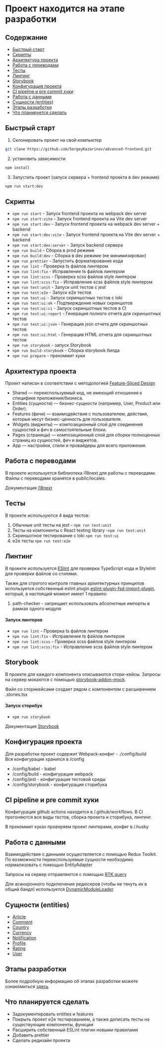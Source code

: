 # Проект находится на этапе разработки

## Содержание

- [Быстрый старт](#start)
- [Скрипты](#scripts)
- [Архитектура проекта](#fsd)
- [Работа с переводами](#translate)
- [Тесты](#tests)
- [Линтинг](#linting)
- [Storybook](#storybook)
- [Конфигурация проекта](#config)
- [CI pipeline и pre commit хуки](#ci)
- [Работа с данными](#server)
- [Сущности (entities)](#entities)
- [Этапы разработки](#development)
- [Что планируется сделать](#next)

## <a id="start" ></a>Быстрый старт

1. Склонировать проект на свой компьютер

```bash
git clone https://github.com/SergeyKazarinov/advanced-frontend.git
```

2. установить зависимости

```bash
npm install
```

3. Запустить проект (запуск сервера + frontend проекта в dev режиме)

```bash
npm run start:dev
```

## <a id="scripts" ></a>Скрипты

- `npm run start` - Запуск frontend проекта на webpack dev server
- `npm run start:vite` - Запуск frontend проекта на Vite dev server
- `npm run start:dev` - Запуск frontend проекта на webpack dev server + backend
- `npm run start:dev:vite` - Запуск frontend проекта на Vite dev server + backend
- `npm run start:dev:server` - Запуск backend сервера
- `npm run build` - Сборка в prod режиме
- `npm run build:dev` - Сборка в dev режиме (не минимизирован)
- `npm run prettier` - Запустить форматирование кода
- `npm run lint` - Проверка ts файлов линтером
- `npm run lint:fix` - Исправление ts файлов линтером
- `npm run lint:scss` - Проверка scss файлов style линтером
- `npm run lint:scss:fix` - Исправление scss файлов style линтером
- `npm run test:unit` - Запуск unit тестов с jest
- `npm run test:e2e` - Запуск e2e тестов
- `npm run test:ui` - Запуск скриншотных тестов с loki
- `npm run test:ui:ok` - Подтверждение новых скриншотов
- `npm run test:ui:ci` - Запуск скриншотных тестов в CI
- `npm run test:ui:report` - Генерация полного отчета для скриншотных тестов
- `npm run test:ui:json` - Генерация json отчета для скриншотных тестов
- `npm run test:ui:html` - Генерация HTML отчета для скриншотных тестов
- `npm run storybook` - запуск Storybook
- `npm run build-storybook` - Сборка storybook билда
- `npm run prepare` - прекоммит хуки

## <a id="fsd" ></a>Архитектура проекта

Проект написан в соответствии с методологией [Feature-Sliced Design](https://feature-sliced.design/)

- Shared — переиспользуемый код, не имеющий отношения к специфике приложения/бизнеса.
- Entities (сущности) — бизнес-сущности (например, User, Product или Order).
- Features (фичи) — взаимодействия с пользователем, действия, которые несут бизнес-ценность для пользователя.
- Widgets (виджеты) — композиционный слой для соединения сущностей и фич в самостоятельные блоки.
- Pages (страницы) — композиционный слой для сборки полноценных страниц из сущностей, фич и виджетов.
- App — настройки, стили и провайдеры для всего приложения.

## <a id="translate" ></a>Работа с переводами

В проекте используется библиотека i18next для работы с переводами.
Файлы с переводами хранятся в public/locales.

Документация [i18next](https://react.i18next.com/)

## <a id="tests" ></a>Тесты

В проекте используются 4 вида тестов:

1. Обычные unit тесты на jest - `npm run test:unit`
2. Тесты на компоненты с React testing library -`npm run test:unit`
3. Скриншотное тестирование с loki `npm run test:ui`
4. e2e тесты `npm run test:e2e`

## <a id="linting" ></a>Линтинг

В проекте используется [ESlint](https://eslint.org/) для проверки TypeScript кода и Stylelint для проверки файлов со стилями.

Также для строгого контроля главных архитектурных принципов
используется собственный eslint plugin [eslint-plugin-fsd-import-plugin](https://www.npmjs.com/package/eslint-plugin-fsd-import-plugin),
который, в настоящий момент имеет 1 правило:

1. path-checker - запрещает использовать абсолютные импорты в рамках одного модуля

#### Запуск линтеров

- `npm run lint` - Проверка ts файлов линтером
- `npm run lint:fix` - Исправление ts файлов линтером
- `npm run lint:scss` - Проверка scss файлов style линтером
- `npm run lint:scss:fix` - Исправление scss файлов style линтером

## <a id="storybook" ></a>Storybook

В проекте для каждого компонента описываются стори-кейсы.
Запросы на сервер мокаются с помощью [storybook-addon-mock](https://storybook-addon-mock.netlify.app/?path=/docs/docs-introduction--docs).

Файл со сторикейсами создает рядом с компонентом с расширением .stories.tsx

#### Запуск сторибук

- `npm run storybook`

Документация [Storybook](https://storybook.js.org/)

## <a id="config" ></a>Конфигурация проекта

Для разработки проект содержит Webpack-конфиг - ./config/build  
Вся конфигурация хранится в /config

- /config/babel - babel
- /config/build - конфигурация webpack
- /config/jest - конфигурация тестовой среды
- /config/storybook - конфигурация сторибука

## <a id="ci" ></a>CI pipeline и pre commit хуки

Конфигурация github actions находится в /.github/workflows.
В CI прогоняются все виды тестов, сборка проекта и сторибука, линтинг.

В прекоммит хуках проверяем проект линтерами, конфиг в /.husky

## <a id="server" ></a>Работа с данными

Взаимодействие с данными осуществляется с помощью Redux Toolkit.
По возможности переиспользуемые сущности необходимо нормализовать с помощью EntityAdapter

Запросы на сервер отправляются с помощью [RTK query](/src/shared/api/rtkApi.ts)

Для асинхронного подключения редюсеров (чтобы не тянуть их в общий бандл) используется
[DynamicModuleLoader](/src/shared/lib/ui/DynamicModuleLoader/DynamicModuleLoader.tsx)

## <a id="entities" ></a>Сущности (entities)

- [Article](/src/entities/Article/Readme.md)
- [Comment](/src/entities/Comment/Readme.md)
- [Country](/src/entities/Country/Readme.md)
- [Currency](/src/entities/Currency/Readme.md)
- [Notification](/src/entities/Notification/Readme.md)
- [Profile](/src/entities/Profile/Readme.md)
- [Rating](/src/entities/Rating/Readme.md)
- [User](/src/entities/User/Readme.md)

## <a id="development" ></a>Этапы разработки

Более подробную информацию об этапах разработки можете ознакомиться [здесь](/docs/development.md)

## <a id="next" ></a> Что планируется сделать

- Задокументировать entities и features
- Покрыть проект e2e тестированием, а также дописать тесты на существующие компоненты, функции
- Расширить собственный ESLint плагин новыми правилами
- Добавить prettier
- Сделать редизайн проекта
